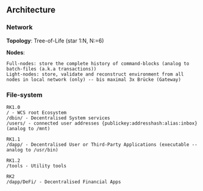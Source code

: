 ## Architecture
### Network

__Topology__: Tree-of-Life (star 1:N, N:=6)

__Nodes__:

```
Full-nodes: store the complete history of command-blocks (analog to batch-files (a.k.a transactions))
Light-nodes: store, validate and reconstruct environment from all nodes in local network (only) -- bis maximal 3x Brücke (Gateway)
```
### File-system

```
RK1.0
/ - WCS root Ecosystem
/dbin/ - Decentralised System services
/users/ - connected user addresses {publickey:addresshash:alias:inbox} (analog to /mnt)

RK1.1
/dapp/ - Decentralised User or Third-Party Applications (executable -- analog to /usr/bin)

RK1.2
/tools - Utility tools

RK2
/dapp/DeFi/ - Decentralised Financial Apps

```
